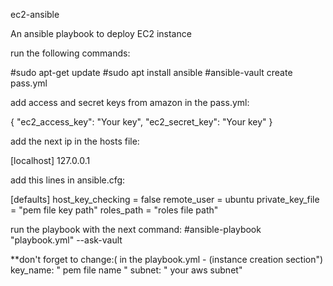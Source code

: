 ec2-ansible


An ansible playbook to deploy EC2 instance

run the following commands:

#sudo apt-get update
#sudo apt install ansible
#ansible-vault create pass.yml

add access and secret keys from amazon in the pass.yml:

{ "ec2_access_key": "Your key",
"ec2_secret_key": "Your key"
}

add the next ip in the hosts file:

[localhost]
127.0.0.1

add this lines in ansible.cfg:

[defaults]
host_key_checking = false
remote_user = ubuntu
private_key_file = "pem file key path"
roles_path = "roles file path"

run the playbook with the next command:
#ansible-playbook "playbook.yml" --ask-vault

**don't forget to change:( in the playbook.yml - (instance creation section")
key_name: " pem file name "
subnet: " your aws subnet"